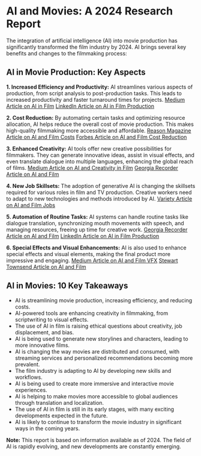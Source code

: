 # AI and Movies: A 2024 Research Report


The integration of artificial intelligence (AI) into movie production has significantly transformed the film industry by 2024. AI brings several key benefits and changes to the filmmaking process:


## AI in Movie Production: Key Aspects


**1. Increased Efficiency and Productivity:** AI streamlines various aspects of production, from script analysis to post-production tasks. This leads to increased productivity and faster turnaround times for projects. 
[Medium Article on AI in Film](https://medium.com/swlh/how-ai-is-changing-the-film-industry-59f456a0e632)
[LinkedIn Article on AI in Film Production](https://www.linkedin.com/pulse/how-artificial-intelligence-ai-changing-film-industry-david-lee/)


**2. Cost Reduction:** By automating certain tasks and optimizing resource allocation, AI helps reduce the overall cost of movie production. This makes high-quality filmmaking more accessible and affordable.
[Reason Magazine Article on AI and Film Costs](https://reason.com/2023/09/27/ai-is-changing-the-movie-industry-and-not-always-for-the-better/)
[Forbes Article on AI and Film Cost Reduction](https://www.forbes.com/sites/bernardmarr/2023/07/27/how-ai-is-revolutionizing-the-film-industry-and-what-it-means-for-the-future/?sh=789f3d733646)


**3. Enhanced Creativity:** AI tools offer new creative possibilities for filmmakers. They can generate innovative ideas, assist in visual effects, and even translate dialogue into multiple languages, enhancing the global reach of films.
[Medium Article on AI and Creativity in Film](https://medium.com/swlh/how-ai-is-changing-the-film-industry-59f456a0e632)
[Georgia Recorder Article on AI and Film](https://georgiarecorder.com/2023/09/28/ai-is-changing-the-film-industry-how-will-it-affect-georgias-film-sector/)


**4. New Job Skillsets:** The adoption of generative AI is changing the skillsets required for various roles in film and TV production. Creative workers need to adapt to new technologies and methods introduced by AI.
[Variety Article on AI and Film Jobs](https://variety.com/2023/film/news/ai-film-production-writers-guild-1235620033/)


**5. Automation of Routine Tasks:** AI systems can handle routine tasks like dialogue translation, synchronizing mouth movements with speech, and managing resources, freeing up time for creative work.
[Georgia Recorder Article on AI and Film](https://georgiarecorder.com/2023/09/28/ai-is-changing-the-film-industry-how-will-it-affect-georgias-film-sector/)
[LinkedIn Article on AI in Film Production](https://www.linkedin.com/pulse/how-artificial-intelligence-ai-changing-film-industry-david-lee/)


**6. Special Effects and Visual Enhancements:** AI is also used to enhance special effects and visual elements, making the final product more impressive and engaging.
[Medium Article on AI and Film VFX](https://medium.com/swlh/how-ai-is-changing-the-film-industry-59f456a0e632)
[Stewart Townsend Article on AI and Film](https://stewarttownsend.com/ai-and-the-future-of-filmmaking/)



## AI in Movies: 10 Key Takeaways


*   AI is streamlining movie production, increasing efficiency, and reducing costs.
*   AI-powered tools are enhancing creativity in filmmaking, from scriptwriting to visual effects.
*   The use of AI in film is raising ethical questions about creativity, job displacement, and bias.
*   AI is being used to generate new storylines and characters, leading to more innovative films.
*   AI is changing the way movies are distributed and consumed, with streaming services and personalized recommendations becoming more prevalent.
*   The film industry is adapting to AI by developing new skills and workflows.
*   AI is being used to create more immersive and interactive movie experiences.
*   AI is helping to make movies more accessible to global audiences through translation and localization.
*   The use of AI in film is still in its early stages, with many exciting developments expected in the future.
*   AI is likely to continue to transform the movie industry in significant ways in the coming years.


**Note:** This report is based on information available as of 2024. The field of AI is rapidly evolving, and new developments are constantly emerging.
